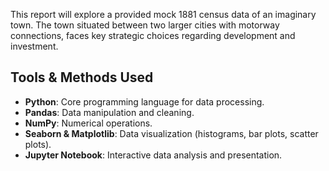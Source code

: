 This report will explore a provided mock 1881 census data of an imaginary town. The town situated between two larger cities with motorway connections, faces key strategic choices regarding development and investment.

## Tools & Methods Used

- **Python**: Core programming language for data processing.  
- **Pandas**: Data manipulation and cleaning.  
- **NumPy**: Numerical operations.  
- **Seaborn & Matplotlib**: Data visualization (histograms, bar plots, scatter plots).  
- **Jupyter Notebook**: Interactive data analysis and presentation.
